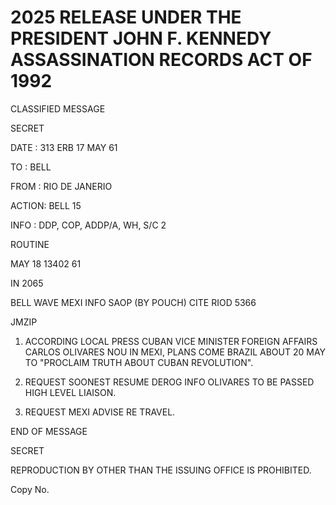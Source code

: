 # 2025 RELEASE UNDER THE PRESIDENT JOHN F. KENNEDY ASSASSINATION RECORDS ACT OF 1992

CLASSIFIED MESSAGE

SECRET

DATE : 313 ERB 17 MAY 61

TO : BELL

FROM : RIO DE JANERIO

ACTION: BELL 15

INFO : DDP, COP, ADDP/A, WH, S/C 2

ROUTINE

MAY 18 13402 61

IN 2065

BELL WAVE MEXI INFO SAOP (BY POUCH) CITE RIOD 5366

JMZIP

1. ACCORDING LOCAL PRESS CUBAN VICE MINISTER FOREIGN AFFAIRS CARLOS OLIVARES NOU IN MEXI, PLANS COME BRAZIL ABOUT 20 MAY TO "PROCLAIM TRUTH ABOUT CUBAN REVOLUTION".

2. REQUEST SOONEST RESUME DEROG INFO OLIVARES TO BE PASSED HIGH LEVEL LIAISON.

3. REQUEST MEXI ADVISE RE TRAVEL.

END OF MESSAGE

SECRET

REPRODUCTION BY OTHER THAN THE ISSUING OFFICE IS PROHIBITED.

Copy No.
